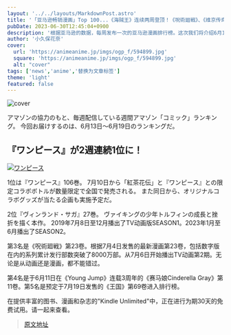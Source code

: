```yaml
---
layout: '../../layouts/MarkdownPost.astro'
title: '「亚马逊畅销漫画」Top 100...《海贼王》连续两周登顶！《呪術廻戦》、《维京传奇》也上榜【6月第3周】'
pubDate: 2023-06-30T12:45:04+0900
description: '根据亚马逊的数据，每周发布一次的亚马逊漫画排行榜。这次我们将介绍6月13日至6月19日的排名。'
author: '小久保花奈'
cover:
  url: 'https://animeanime.jp/imgs/ogp_f/594899.jpg'
  square: 'https://animeanime.jp/imgs/ogp_f/594899.jpg'
  alt: "cover"
tags: ['news','anime','替换为文章标签']
theme: 'light'
featured: false
---
```


![cover](https://animeanime.jp/imgs/ogp_f/594899.jpg)

アマゾンの協力のもと、毎週配信している週間アマゾン「コミック」ランキング。 今回お届けするのは、6月13日～6月19日のランキングだ。

## 『ワンピース』が2週連続1位に！ 

[![ワンピース](https://www.amazon.co.jp/dp/4065319102?&linkCode=li3&tag=animeanimea-22&linkId=d9f2e3b0c7404b907023d417576994bc&language=ja_JP&ref_=as_li_ss_il)](https://www.amazon.co.jp/dp/4065319102?&linkCode=li3&tag=animeanimea-22&linkId=d9f2e3b0c7404b907023d417576994bc&language=ja_JP&ref_=as_li_ss_il)

1位は『ワンピース』106巻。 
7月10日から「紅茶花伝」と『ワンピース』との限定コラボボトルが数量限定で全国で発売される。 また同日から、オリジナルコラボグッズが当たる企画も実施予定だ。

2位『ヴィンランド・サガ』27巻。 
ヴァイキングの少年トルフィンの成長と挫折を描く本作。
2019年7月8日至12月播出了TV动画版SEASON1。2023年1月至6月播出了SEASON2。

第3名是《呪術廻戦》第23卷。根据7月4日发售的最新漫画第23卷，包括数字版在内的系列累计发行部数突破了8000万部。从7月6日开始播出TV动画第2期。无论是从动画还是漫画，都不能错过。

第4名是于6月11日在《Young Jump》连载3周年的《赛马娘Cinderella Gray》第11卷。第5名是预定于7月19日发售的《王国》第69卷进入排行榜。

在提供丰富的图书、漫画和杂志的"Kindle Unlimited"中，正在进行为期30天的免费试用。请一起来查看。

>[原文地址](https://animeanime.jp/article/2023/06/30/78258.html)  